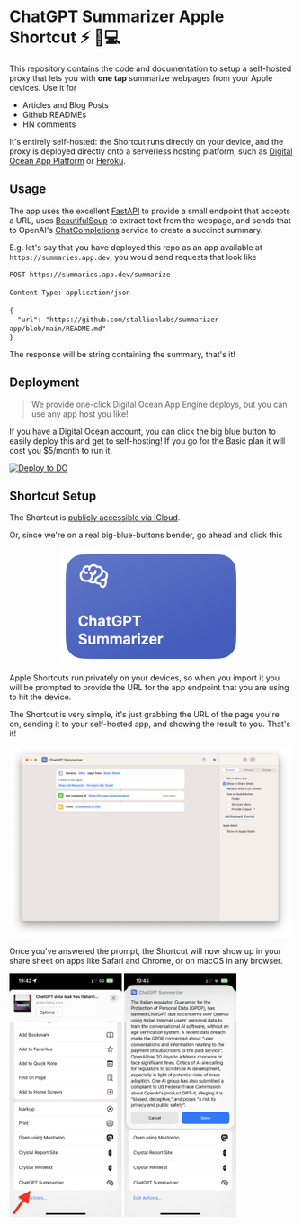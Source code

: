 
# ChatGPT Summarizer Apple Shortcut ⚡️ 📲💻

This repository contains the code and documentation to setup a self-hosted proxy that lets you with **one tap** summarize webpages from your Apple devices. Use it for

* Articles and Blog Posts
* Github READMEs
* HN comments

It's entirely self-hosted: the Shortcut runs directly on your device, and the proxy is deployed directly onto a serverless hosting platform, such as 
[Digital Ocean App Platform](https://www.digitalocean.com/products/app-platform) or [Heroku](https://www.heroku.com/).

## Usage

The app uses the excellent [FastAPI](https://github.com/tiangolo/fastapi) to provide a small endpoint that accepts a URL, 
uses [BeautifulSoup](https://www.crummy.com/software/BeautifulSoup/bs4/doc/) to extract text from the webpage, and sends
that to OpenAI's [ChatCompletions](https://platform.openai.com/docs/guides/chat) service to create a succinct summary.

E.g. let's say that you have deployed this repo as an app available at `https://summaries.app.dev`, you would send requests that look like


```
POST https://summaries.app.dev/summarize

Content-Type: application/json

{
  "url": "https://github.com/stallionlabs/summarizer-app/blob/main/README.md"
}
```

The response will be string containing the summary, that's it!

## Deployment

> We provide one-click Digital Ocean App Engine deploys, but you can use any app host you like!

If you have a Digital Ocean account, you can click the big blue button to easily deploy this and get to self-hosting! If you go for the Basic plan it will cost you $5/month to run it.

[![Deploy to DO](https://www.deploytodo.com/do-btn-blue.svg)](https://cloud.digitalocean.com/apps/new?repo=https://github.com/stallionlabs/summarizer-app/tree/main)


## Shortcut Setup

The Shortcut is [publicly accessible via iCloud](https://www.icloud.com/shortcuts/edd2f4b6ff5a4580a7239fbb8fdb2c06).

Or, since we're on a real big-blue-buttons bender, go ahead and click this

<p align="center">
<a href="https://www.icloud.com/shortcuts/edd2f4b6ff5a4580a7239fbb8fdb2c06"><img src="assets/shortcut-icon.png" /></a>
</p>


Apple Shortcuts run privately on your devices, so when you import it you will be prompted to provide the URL for the app endpoint that you are using to hit the device.

The Shortcut is very simple, it's just grabbing the URL of the page you're on, sending it to your self-hosted app, and showing the result to you. That's it!

<img src="assets/shortcut-setup.png" width="500" />

Once you've answered the prompt, the Shortcut will now show up in your share sheet on apps like Safari and Chrome, or on macOS in any browser.

<img src="assets/shortcut-activation.png" width="200" />
<img src="assets/shortcut-result.png" width="200" />


